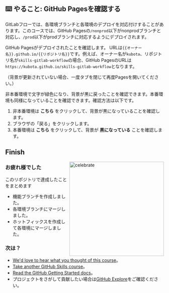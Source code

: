 

<!--
  <<< Author notes: Finish >>>
  Review what we learned, ask for feedback, provide next steps.
-->

## ⌨️ やること: GitHub Pagesを確認する

GitLabフローでは、各環境ブランチと各環境のデプロイを対応付けすることがあります。このコースでは、GitHub Pagesの`/nonprod`以下がnonprodブランチと対応し、`/prod`以下がprodブランチに対応するようにデプロイされます。

GitHub Pagesがデプロイされたことを確認します。
URLは`{{オーナー名}}.github.io/{{リポジトリ名}}`です。例えば、オーナー名が`kubota`、リポジトリ名が`skills-gitlab-workflow`の場合、GitHub PagesのURLは`https://kubota.github.io/skills-gitlab-workflow`となります。

（背景が更新されていない場合、一度タブを閉じて再度Pagesを開いてください。）

非本番環境で文字が緑色になり、背景が黒に戻ったことを確認できます。本番環境も同様になっていることを確認できます。確認方法は以下です。

1. 非本番環境は __こちら__ をクリックして、背景が黒になっていることを確認します。
2. ブラウザの「戻る」をクリックします。
3. 本番環境は __こちら__ をクリックして、背景が __黒になっている__ ことを確認します。

## Finish

<img src="https://octodex.github.com/images/snowtocat_final.jpg" alt=celebrate width=300 align=right>

### お疲れ様でした

このリポジトリで達成したことをまとめます

- 機能ブランチを作成しました。
- 各環境ブランチにマージしました。
- ホットフィックスを作成して各環境にマージしました。

### 次は？

- [We'd love to hear what you thought of this course](https://github.com/orgs/skills/discussions/categories/release-based-workflow)。
- [Take another GitHub Skills course](https://github.com/skills)。
- [Read the GitHub Getting Started docs](https://docs.github.com/en/get-started)。
- プロジェクトをさがして貢献したい場合は[GitHub Explore](https://github.com/explore)をご確認ください。


